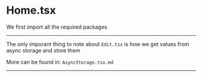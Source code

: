 # Home.tsx

We first import all the required packages

---

The only imporant thing to note about `Edit.tsx` is how we get values from async storage and store them

More can be found in: `AsyncStorage.tsx.md`

---

